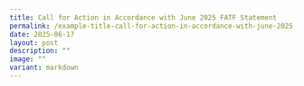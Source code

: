 ```yaml
---
title: Call for Action in Accordance with June 2025 FATF Statement
permalink: /example-title-call-for-action-in-accordance-with-june-2025-fatf-statement/
date: 2025-06-17
layout: post
description: ""
image: ""
variant: markdown
---
```

